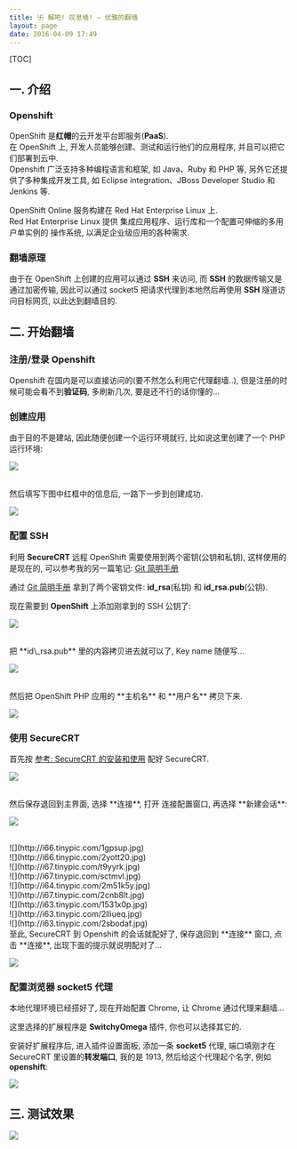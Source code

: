 ```yaml
---
title: 卐 解吧! 叹息墙! — 优雅的翻墙
layout: page
date: 2016-04-09 17:49
---
```


[TOC]

## 一. 介绍
### Openshift
OpenShift 是**红帽**的云开发平台即服务(**PaaS**).<br>
在 OpenShift 上, 开发人员能够创建、测试和运行他们的应用程序, 并且可以把它们部署到云中.<br>
Openshift 广泛支持多种编程语言和框架, 如 Java、Ruby 和 PHP 等, 另外它还提供了多种集成开发工具, 如 Eclipse integration、JBoss Developer Studio 和 Jenkins 等.

OpenShift Online 服务构建在 Red Hat Enterprise Linux 上.<br>
Red Hat Enterprise Linux 提供 集成应用程序、运行库和一个配置可伸缩的多用户单实例的 操作系统, 以满足企业级应用的各种需求.

### 翻墙原理
由于在 OpenShift 上创建的应用可以通过 **SSH** 来访问, 而 **SSH** 的数据传输又是通过加密传输, 因此可以通过 socket5 把请求代理到本地然后再使用 **SSH** 隧道访问目标网页, 以此达到翻墙目的.

## 二. 开始翻墙
### 注册/登录 Openshift
Openshift 在国内是可以直接访问的(要不然怎么利用它代理翻墙..), 但是注册的时候可能会看不到**验证码**, 多刷新几次, 要是还不行的话你懂的...

### 创建应用
由于目的不是建站, 因此随便创建一个运行环境就行, 比如说这里创建了一个 PHP 运行环境:

![](http://i67.tinypic.com/1075mhz.jpg)

<br>
然后填写下图中红框中的信息后, 一路下一步到创建成功.

![](http://i66.tinypic.com/116nhbq.jpg)

### 配置 SSH
利用 **SecureCRT** 远程 OpenShift 需要使用到两个密钥(公钥和私钥), 这样使用的是现在的, 可以参考我的另一篇笔记: [Git 简明手册](http://www.smallcpp.cn/git-jian-ming-shou-ce.html#101-ssh-key)

通过 [Git 简明手册](http://www.smallcpp.cn/git-jian-ming-shou-ce.html#101-ssh-key) 拿到了两个密钥文件: **id\_rsa**(私钥) 和 **id\_rsa.pub**(公钥).

现在需要到 **OpenShift** 上添加刚拿到的 SSH 公钥了:

![](http://i66.tinypic.com/2qk01ls.jpg)

<br>
把 **id\_rsa.pub** 里的内容拷贝进去就可以了, Key name 随便写...

![](http://i64.tinypic.com/bfm5n6.jpg)

<br>
然后把 OpenShift PHP 应用的 **主机名** 和 **用户名** 拷贝下来.

![](http://i63.tinypic.com/15guky0.jpg)

### 使用 SecureCRT
首先按 [参考: SecureCRT 的安装和使用](http://wiki.smallcpp.cn/%E5%B7%A5%E5%85%B7%E9%85%8D%E7%BD%AE/SecureCRT%20%E7%9A%84%E5%AE%89%E8%A3%85%E5%92%8C%E4%BD%BF%E7%94%A8.html) 配好 SecureCRT.

![](http://i68.tinypic.com/5fiss1.jpg)

<br>
然后保存退回到主界面, 选择 **连接**, 打开 连接配置窗口, 再选择 **新建会话**:

![](http://i66.tinypic.com/2mebei0.jpg)

<br>
![](http://i66.tinypic.com/1gpsup.jpg)

<br>
![](http://i66.tinypic.com/2yott20.jpg)

<br>
![](http://i67.tinypic.com/t9yyrk.jpg)

<br>
![](http://i67.tinypic.com/sctmvl.jpg)

<br>
![](http://i64.tinypic.com/2m51k5y.jpg)

<br>
![](http://i67.tinypic.com/2cnb8lt.jpg)

<br>
![](http://i63.tinypic.com/1531x0p.jpg)

<br>
![](http://i63.tinypic.com/2lliueq.jpg)

<br>
![](http://i63.tinypic.com/2sbodaf.jpg)

<br>
至此, SecureCRT 到 Openshift 的会话就配好了, 保存退回到 **连接** 窗口, 点击 **连接**, 出现下面的提示就说明配对了...

![](http://i68.tinypic.com/e16bk9.jpg)

### 配置浏览器 socket5 代理
本地代理环境已经搭好了, 现在开始配置 Chrome, 让 Chrome 通过代理来翻墙...

这里选择的扩展程序是 **SwitchyOmega** 插件, 你也可以选择其它的.

安装好扩展程序后, 进入插件设置面板, 添加一条 **socket5** 代理, 端口填刚才在 SecureCRT 里设置的**转发端口**, 我的是 1913, 然后给这个代理起个名字, 例如 **openshift**:

![](http://i68.tinypic.com/1zqy8me.jpg)

## 三. 测试效果
![](http://i65.tinypic.com/23mxvl.jpg)
